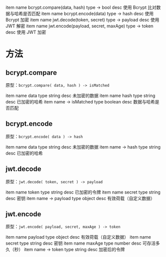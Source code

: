 <api jade>
   item
      name bcrypt.compare(data, hash)
      type -> bool
      desc 使用 Bcrypt 比对数据与哈希是否匹配
   item
      name bcrypt.encode(data)
      type -> hash
      desc 使用 Bcrypt 加密
   item
      name jwt.decode(token, secret)
      type -> payload
      desc 使用 JWT 解密
   item
      name jwt.encode(payload, secret, maxAge)
      type -> token
      desc 使用 JWT 加密
</api>





# 方法

## bcrypt.compare

原型：`bcrypt.compare( data, hash ) -> isMatched`

<api jade>
   item
      name data
      type string
      desc 未加密的数据
   item
      name hash
      type string
      desc 已加密的哈希
   item
      name -> isMatched
      type boolean
      desc 数据与哈希是否匹配
</api>





## bcrypt.encode

原型：`bcrypt.encode( data ) -> hash`

<api jade>
   item
      name data
      type string
      desc 未加密的数据
   item
      name -> hash
      type string
      desc 已加密的哈希
</api>





## jwt.decode

原型：`jwt.decode( token, secret ) -> payload`

<api jade>
   item
      name token
      type string
      desc 已加密的令牌
   item
      name secret
      type string
      desc 密钥
   item
      name -> payload
      type object
      desc 有效荷载（自定义数据）
</api>





## jwt.encode

原型：`jwt.encode( payload, secret, maxAge ) -> token`

<api jade>
   item
      name payload
      type object
      desc 有效荷载（自定义数据）
   item
      name secret
      type string
      desc 密钥
   item
      name maxAge
      type number
      desc 可存活多久（秒）
   item
      name -> token
      type string
      desc 加密后的令牌
</api>